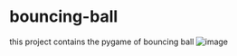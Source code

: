 # bouncing-ball
this project contains the pygame of bouncing ball
![image](https://github.com/user-attachments/assets/dd91c572-964d-4319-b849-3fe43a011f54)
